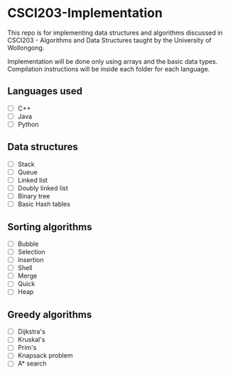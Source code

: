 # CSCI203-Implementation
This repo is for implementing data structures and algorithms discussed in CSCI203 - Algorithms and Data Structures taught by the University of Wollongong.


Implementation will be done only using arrays and the basic data types. Compilation instructions will be inside each folder for each language.

## Languages used
- [ ] C++
- [ ] Java
- [ ] Python

## Data structures
- [ ] Stack
- [ ] Queue
- [ ] Linked list
- [ ] Doubly linked list
- [ ] Binary tree
- [ ] Basic Hash tables

## Sorting algorithms
- [ ] Bubble 
- [ ] Selection
- [ ] Insertion
- [ ] Shell
- [ ] Merge
- [ ] Quick
- [ ] Heap

## Greedy algorithms
- [ ] Dijkstra's
- [ ] Kruskal's
- [ ] Prim's
- [ ] Knapsack problem
- [ ] A* search